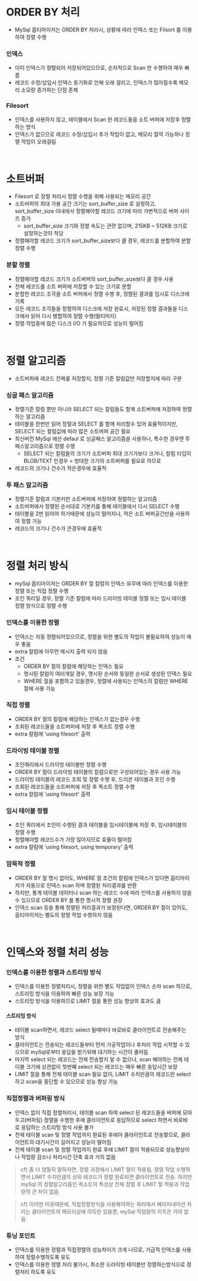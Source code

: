 # ORDER BY 처리
* MySql 옵티마이저는 ORDER BY 처리시, 상황에 따라 인덱스 또는 Filsort 를 이용하여 정렬 수행

### 인덱스
* 이미 인덱스가 정렬되어 저장되어있으므로, 순차적으로 Scan 만 수행하여 매우 빠름
* 레코드 수정/삽입시 인덱스 동기화로 인해 오래 걸리고, 인덱스가 많아질수록 메모리 소모량 증가하는 단점 존재

### Filesort
* 인덱스를 사용하지 않고, 테이블에서 Scan 한 레코드들을 소트 버퍼에 저장후 정렬하는 방식
* 인덱스가 없으므로 레코드 수정/삽입시 추가 작업이 없고, 메모리 절약 가능하나 정렬 작업이 오래걸림

<br>

# 소트버퍼
* Filesort 로 정렬 처리시 정렬 수행을 위해 사용되는 메모리 공간
* 소트버퍼의 최대 가용 공간 크기는 sort_buffer_size 로 설정하고, sort_buffer_size 이내에서 정렬해야할 레코드 크기에 따라 가변적으로 버퍼 사이즈 증가
	* sort_buffer_size 크기와 정렬 속도는 관련 없으며, 215KB ~ 512KB 크기로 설정하는것이 적당
* 정렬해야할 레코드 크기가 sort_buffer_size보다 클 경우, 레코드를 분할하여 분할정렬 수행

### 분할 정렬
* 정렬해야할 레코드 크기가 소트버퍼의 sort_buffer_size보다 클 경우 사용
* 전체 레코드를 소트 버퍼에 저장할 수 있는 크기로 분할
* 분할한 레코드 조각을 소트 버퍼에서 정렬 수행 후, 정렬된 결과를 임시로 디스크에 기록
* 모든 레코드 조각들을 정렬하여 디스크에 저장 완료시, 저장된 정렬 결과들을 디스크에서 읽어 다시 병합하여 정렬 수행(멀티머지)
* 정렬 작업중에 많은 디스크 I/O 가 필요하므로 성능이 떨어짐

<br>

# 정렬 알고리즘
* 소트버퍼에 레코드 전체를 저장할지, 정렬 기준 칼럼값만 저장할지에 따라 구분

### 싱글 패스 알고리즘
* 정렬기준 칼럼 뿐만 아니라 SELECT 되는 칼럼들도 함께 소트버퍼에 저장하여 정렬하는 알고리즘
* 테이블을 한번만 읽어 정렬과 SELECT 를 함께 처리할수 있어 효율적이지만, SELECT 되는 칼럼값에 따라 많은 소트버퍼 공간 필요
* 최신버전 MySql 에선 defaul 로 싱글패스 알고리즘을 사용하나, 특수한 경우엔 투패스알고리즘으로 정렬 수행
	* SELECT 되는 칼럼들의 크기가 소트버퍼 최대 크기가보다 크거나, 칼럼 타입이 BLOB/TEXT 인경우 > 방대한 크기의 소트버퍼를 필요로 하므로
* 레코드의 크기나 건수가 작은경우에 효율적

### 투 패스 알고리즘
* 정렬기준 칼럼과 기본키만 소트버퍼에 저장하여 정렬하는 알고리즘
* 소트버퍼에서 정렬된 순서대로 기본키를 통해 테이블에서 다시 SELECT 수행
* 테이블을 2번 읽어야 하기때문에 성능이 떨어지나, 적은 소트 버퍼공간만을 사용하여 정렬 가능
* 레코드의 크기나 건수가 큰경우에 효율적

<br>

# 정렬 처리 방식
* mySql 옵티마이저는 ORDER BY 절 칼럼의 인덱스 유무에 따라 인덱스를 이용한 정렬 또는 직접 정렬 수행
* 조인 쿼리일 경우, 정렬 기준 칼럼에 따라 드라이빙 테이블 정렬 또는 임시 테이블 정렬 방식으로 정렬 수행

### 인덱스를 이용한 정렬
* 인덱스는 자동 정렬되어있으므로, 정렬을 위한 별도의 작업이 불필요하여 성능이 매우 좋음
* extra 칼럼에 아무런 메시지 출력 되지 않음  
* 조건
	* ORDER BY 절의 칼럼에 해당하는 인덱스 필요
	* 명시된 칼럼이 여러개일 경우, 명시된 순서와 동일한 순서로 생성된 인덱스 필요
	* WHERE 절을 포함하고 있을경우, 정렬에 사용되는 인덱스의 칼럼만 WHERE 절에 사용 가능
	
### 직접 정렬
* ORDER BY 절의 칼럼에 해당하는 인덱스가 없는경우 수행
* 조회된 레코드들을 소트버퍼에 저장 후 퀵소트 정렬 수행
* extra 칼럼에 'using filesort' 출력

### 드라이빙 테이블 정렬
* 조인쿼리에서 드라이빙 테이블만 정렬 수행
* ORDER BY 절이 드라이빙 테이블의 칼럼으로만 구성되어있는 경우 사용 가능
* 드라이빙 테이블의 레코드 조회 및 정렬 수행 후, 드리븐 테이블과 조인 수행
* 조회된 레코드들을 소트버퍼에 저장 후 퀵소트 정렬 수행
* extra 칼럼에 'using filesort' 출력

### 임시 테이블 정렬
* 조인 쿼리에서 조인이 수행된 결과 테이블을 임시테이블에 저장 후, 임시테이블의 정렬 수행
* 정렬해야할 레코드수가 가장 많아지므로 효율이 떨어짐
* extra 칼럼에 'using filesort, using temporary' 출력

### 암묵적 정렬
* ORDER BY 절 명시 없어도, WHERE 절 조건의 칼럼에 인덱스가 있다면 옵티마이저가 자동으로 인덱스 scan 하며 정렬된 처리결과를 반환
* 하지만, 통계 테이블 데이터나 scan 하는 레코드 수에 따라 인덱스를 사용하지 않을 수 있으므로 ORDER BY 를 통한 명시적 정렬 권장
* 인덱스 scan 등을 통해 정렬된 처리결과가 보장된다면, ORDER BY 절이 있어도, 옵티마이저는 별도의 정렬 작업 수행하지 않음 

<br>

# 인덱스와 정렬 처리 성능
### 인덱스를 이용한 정렬과 스트리밍 방식
* 인덱스를 이용한 정렬처리시, 정렬을 위한 별도 작업없이 인덱스 순차 scan 하므로, 스트리밍 방식을 이용하여 빠른 성능 보장 가능
* 스트리밍 방식을 이용하므로 LIMIT 절을 통한 성능 향상의 효과도 큼
#### 스트리밍 방식
* 테이블 scan하면서, 레코드 select 될때마다 바로바로 클라이언트로 전송해주는 방식
* 클라이언트는 전송되는 레코드들부터 먼저 가공작업이나 후처리 작업 시작할 수 있으므로 mySql로부터 응답을 받기위해 대기하는 시간이 줄어듬 
* 마지막 select 되는 레코드는 언제 전송할지 알 수 없으나, scan 해야하는 전체 테이블 크기에 상관없이 첫번쨰 select 되는 레코드는 매우 빠른 응답시간 보장
* LIMIT 절을 통해 전체 테이블 scan 필요 없이, LIMIT 수치만큼의 레코드만 select 하고 scan을 중단할 수 있으므로 성능 향상 가능

### 직접정렬과 버퍼링 방식
* 인덱스 없이 직접 정렬처리시, 테이블 scan 하여 select 된 레코드들을 버퍼에 모아두고(버퍼링) 정렬을 수행한 후에 클라이언트로 응답하므로 select 하면서 바로바로 응답하는 스트리밍 방식 사용 불가
* 전체 테이블 scan 및 정렬 작업까지 완료된 후에야 클라이언트로 전송핳므로, 클라이언트의 대기시간이 길어지고 성능이 떨어짐
* 전체 테이블 scan 및 정렬 작업까지 완료 후에 LIMIT 절이 적용되므로 성능향상이나 작업량 감소나 처리시간 단축 효과 거의 없음
> cf) 좀 더 엄밀히 말하자면, 정렬 과정에서 LIMIT 절이 적용됨, 정렬 작업 수행하면서 LIMIT 수치만큼의 상위 레코드가 정렬 완료되면 클라이언트로 전송. 하지만 mySql 의 정렬알고리즘인 퀵소트의 특성상 전체 정렬 후 LIMIT 절 적용과 작업량의 큰 차이 없음

> cf) 이러한 이유때문에, 직접정렬방식을 사용해야하는 쿼리에서 페이지네이션 처리는 클라이언트의 메모리상에 이득만 있을뿐, mySql 작업량의 이득은 거의 없음

### 튜닝 포인트
* 인덱스를 이용한 정렬과 직접정렬의 성능차이가 크게 나므로, 가급적 인덱스를 사용하여 정렬수행하도록 유도
* 인덱스를 이용한 정렬 처리 불가시, 최소한 드라이빙 테이블만 정렬하는방식으로 정렬처리 하도록 유도 
